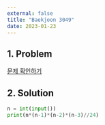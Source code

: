 ```yaml
---
external: false
title: "Baekjoon 3049"
date: 2023-01-23
---
```


## 1. Problem

[문제 확인하기](https://www.acmicpc.net/problem/3049)

## 2. Solution

```python
n = int(input())
print(n*(n-1)*(n-2)*(n-3)//24)
```
